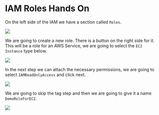 # IAM Roles Hands On

On the left side of the IAM we have a section called `Roles`.

![](2021-08-17-11-11-22.png)

We are going to create a new role. There is a button on the right side for it.
This will be a role for an AWS Service, we are going to select the `EC2 Instance` type below.

![](2021-08-17-11-13-16.png)

In the next step we can attach the necessary permissions, we are going to select `IAMReadOnlyAccess` and click next.

![](2021-08-17-11-14-23.png)


We are going to skip the tag step and then we are going to give it a name `DemoRoleForEC2`.

![](2021-08-17-11-15-22.png)

